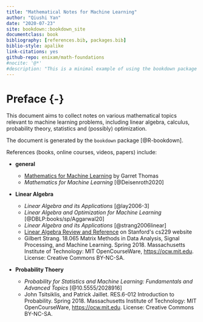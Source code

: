 ```yaml
--- 
title: "Mathematical Notes for Machine Learning"
author: "Qiushi Yan"
date: "2020-07-23"
site: bookdown::bookdown_site
documentclass: book
bibliography: [references.bib, packages.bib]
biblio-style: apalike
link-citations: yes
github-repo: enixam/math-foundations
#nocite: '@*'
#description: "This is a minimal example of using the bookdown package to write a book. The output format for this example is bookdown::gitbook."
---
```


# Preface {-}  

This document aims to collect notes on various mathematical topics relevant to machine learning problems, including linear algebra, calculus, probability theory, statistics and (possibly) optimization. 

The document is generated by the `bookdown` package [@R-bookdown].

References (books, online courses, videos, papers) include:  

- **general**
  - [Mathematics for Machine Learning](http://gwthomas.github.io/docs/math4ml.pdf) by Garret Thomas
  - *Mathematics for Machine Learning* [@Deisenroth2020]
  
- **Linear Algebra**
  - *Linear Algebra and its Applications* [@lay2006-3]  
  - *Linear Algebra and Optimization for Machine Learning* [@DBLP:books/sp/Aggarwal20]
  - *Linear Algebra and its Applications* [@strang2006linear]  
  - [Linear Algebra Review and Reference](http://cs229.stanford.edu/section/cs229-linalg.pdf) on Stanford's cs229 website   
  - Gilbert Strang. 18.065 Matrix Methods in Data Analysis, Signal Processing, and Machine Learning. Spring 2018. Massachusetts Institute of Technology: MIT OpenCourseWare, https://ocw.mit.edu. License: Creative Commons BY-NC-SA.
  
- **Probability Thoery**  
  - *Probability for Statistics and Machine Learning: Fundamentals and Advanced   Topics* [@10.5555/2028916]
  - John Tsitsiklis, and Patrick Jaillet. RES.6-012 Introduction to Probability. Spring 2018. Massachusetts Institute of Technology: MIT OpenCourseWare, https://ocw.mit.edu. License: Creative Commons BY-NC-SA.


